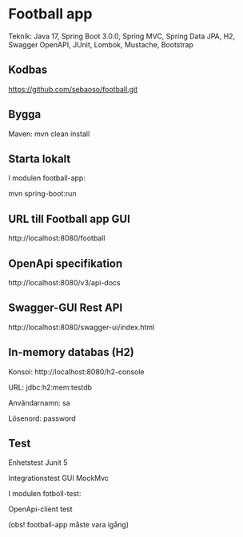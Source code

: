 # Football app
Teknik: Java 17, Spring Boot 3.0.0, 
Spring MVC, Spring Data JPA, H2, Swagger OpenAPI, JUnit, Lombok, Mustache, Bootstrap

## Kodbas
https://github.com/sebaoso/football.git

## Bygga
Maven:
mvn clean install

## Starta lokalt
I modulen football-app:

mvn spring-boot:run

## URL till Football app GUI
http://localhost:8080/football

## OpenApi specifikation
http://localhost:8080/v3/api-docs

## Swagger-GUI Rest API
http://localhost:8080/swagger-ui/index.html

## In-memory databas (H2)
Konsol: http://localhost:8080/h2-console

URL: jdbc:h2:mem:testdb

Användarnamn: sa

Lösenord: password

## Test
Enhetstest Junit 5

Integrationstest GUI MockMvc

I modulen fotboll-test:

OpenApi-client test

(obs! football-app måste vara igång)




